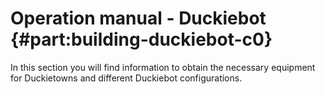 # Operation manual - Duckiebot {#part:building-duckiebot-c0}

In this section you will find information to obtain the necessary equipment for Duckietowns and different Duckiebot configurations.

